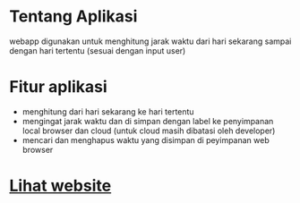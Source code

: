 # Tentang Aplikasi
webapp digunakan untuk menghitung jarak waktu dari hari sekarang sampai dengan hari tertentu (sesuai dengan input user)

# Fitur aplikasi
- menghitung dari hari sekarang ke hari tertentu
- mengingat jarak waktu dan di simpan dengan label ke penyimpanan local browser dan cloud (untuk cloud masih dibatasi oleh developer)
- mencari dan menghapus waktu yang disimpan di peyimpanan web browser

# <a href="https://github.com/cryzepy/day-timer">Lihat website</a>
